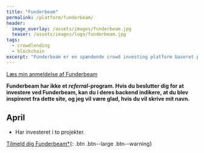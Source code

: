 ```yaml
---
title: "Funderbeam"
permalink: /platform/funderbeam/
header:
  image_overlay: /assets/images/funderbeam.jpg
  teaser: /assets/images/logo/funderbeam.jpg
tags:
  - crowdlending
  - blockchain
excerpt: "Funderbeam er en spændende crowd investing platform baseret på blockchain-teknologierne - men måske for risikofyldt?"
---
```


[Læs min anmeldelse af Funderbeam](/funderbeam-anmeldelse/)

**Funderbeam har ikke et _referral_-program. Hvis du beslutter dig for at investere ved Funderbeam, kan du i deres backend indikere, at du blev inspireret fra dette site, og jeg vil være glad, hvis du vil skrive mit navn.**

## April

- Har investeret i to projekter. 

[Tilmeld dig Funderbeam*](/go/funderbeam/){: .btn .btn--large .btn--warning}
